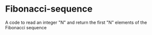 # Fibonacci-sequence
A code to read an integer "N" and return the first "N" elements of the Fibonacci sequence
